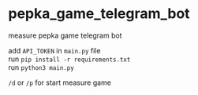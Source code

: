 # pepka_game_telegram_bot
measure pepka game telegram bot

add `API_TOKEN` in `main.py` file<br />
run `pip install -r requirements.txt`<br />
run `python3 main.py`

`/d` or `/p` for start measure game
